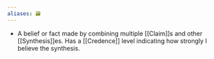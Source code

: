 ```yaml
---
aliases: 🗃
---
```

- A belief or fact made by combining multiple [[Claim]]s and other [[Synthesis]]es. Has a [[Credence]] level indicating how strongly I believe the synthesis.
